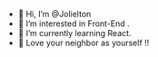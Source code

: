- 👋 Hi, I’m @Jolielton
- 👀 I’m interested in Front-End .
- 🌱 I’m currently learning React.
- 💞 Love your neighbor as yourself !!


